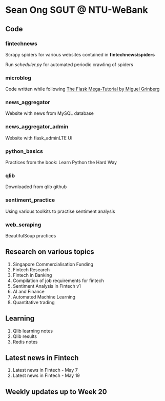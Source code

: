 # Sean Ong SGUT @ NTU-WeBank

## Code

### fintechnews
Scrapy spiders for various websites contained in **fintechnews\spiders**

Run *scheduler.py* for automated periodic crawling of spiders

### microblog
Code written while following [The Flask Mega-Tutorial by Miguel Grinberg](https://blog.miguelgrinberg.com/post/the-flask-mega-tutorial-part-i-hello-world)

### news_aggregator
Website with news from MySQL database

### news_aggregator_admin
Website with flask_adminLTE UI

### python_basics 
Practices from the book: Learn Python the Hard Way

### qlib
Downloaded from qlib github

### sentiment_practice
Using various toolkits to practise sentiment analysis

### web_scraping
BeautifulSoup practices





## Research on various topics
1. Singapore Commercialisation Funding
2. Fintech Research
3. Fintech in Banking
4. Compilation of job requirements for fintech
5. Sentiment Analysis in Fintech v1
6. AI and Finance
7. Automated Machine Learning
8. Quantitative trading

## Learning 
1. Qlib learning notes
2. Qlib results
3. Redis notes

## Latest news in Fintech
1. Latest news in Fintech - May 7
2. Latest news in Fintech - May 19

## Weekly updates up to Week 20


